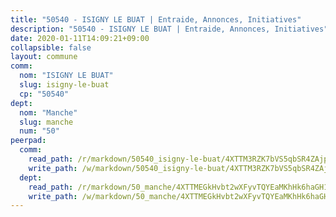 ```yaml
---
title: "50540 - ISIGNY LE BUAT | Entraide, Annonces, Initiatives"
description: "50540 - ISIGNY LE BUAT | Entraide, Annonces, Initiatives"
date: 2020-01-11T14:09:21+09:00
collapsible: false
layout: commune
comm:
  nom: "ISIGNY LE BUAT"
  slug: isigny-le-buat
  cp: "50540"
dept:
  nom: "Manche"
  slug: manche
  num: "50"
peerpad:
  comm:
    read_path: /r/markdown/50540_isigny-le-buat/4XTTM3RZK7bVS5qbSR4ZAjpvkTNH3zECXLPEHD8L7CcoHrsr5
    write_path: /w/markdown/50540_isigny-le-buat/4XTTM3RZK7bVS5qbSR4ZAjpvkTNH3zECXLPEHD8L7CcoHrsr5-K3TgTxqdeonnFWNvu9NRkhETgXNpzxbdu5uYxE9VmYt9CYtpnbCC7pH3wn7Dnf9gKKU7KoY6R7Vsr3emaMgqWp92X6ZVofdys1Y5YSBJf9diGudPSzACPaqFqr9i2qoNYPKoPDxR
  dept:
    read_path: /r/markdown/50_manche/4XTTMEGkHvbt2wXFyvTQYEaMKhHk6haGH1SzsRNevKgBDTuXr
    write_path: /w/markdown/50_manche/4XTTMEGkHvbt2wXFyvTQYEaMKhHk6haGH1SzsRNevKgBDTuXr-K3TgUSx1rwmRRLqHcTLLdo4dVfTRKvf94KKagmUFPevWSp2f9nuc6fJF25TtLArzK8teuQ5TvuAMqW38N2MYgT18hBoXtjmKX9WuSn2vkujmSJPp3gF4gsuMmfEM8Th4Ap94heFE
---
```


